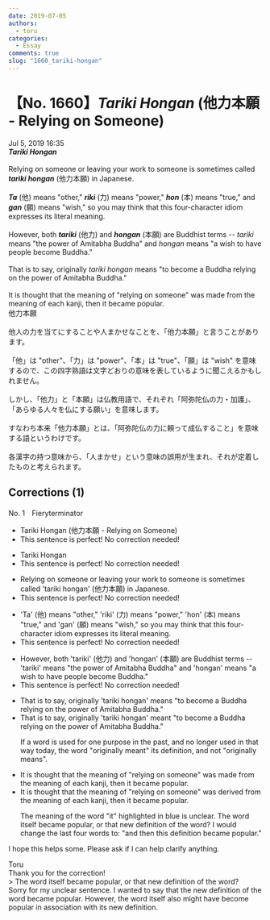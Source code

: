 ```yaml
---
date: 2019-07-05
authors:
  - toru
categories:
  - Essay
comments: true
slug: "1660_tariki-hongan"
---
```


# 【No. 1660】<strong><em>Tariki Hongan</em></strong> (他力本願 - Relying on Someone)
<div class="date">Jul 5, 2019 16:35</div>
<div id="post"><div id="body_show_ori">
<strong><em>Tariki Hongan</em></strong><br/><br/>Relying on someone or leaving your work to someone is sometimes called <strong><em>tariki hongan</em></strong> (他力本願) in Japanese.<br/><br/><strong><em>Ta</em></strong> (他) means "other," <strong><em>riki</em></strong> (力) means "power," <strong><em>hon</em></strong> (本) means "true," and <strong><em>gan</em></strong> (願) means "wish," so you may think that this four-character idiom expresses its literal meaning.<br/><br/>However, both <strong><em>tariki</em></strong> (他力) and <strong><em>hongan</em></strong> (本願) are Buddhist terms -- <em>tariki</em> means "the power of Amitabha Buddha" and <em>hongan</em> means "a wish to have people become Buddha."<br/><br/>That is to say, originally <em>tariki hongan</em> means "to become a Buddha relying on the power of Amitabha Buddha."<br/><br/>It is thought that the meaning of "relying on someone" was made from the meaning of each kanji, then it became popular.
</div></div>

<!-- more -->

<div id="post_ja"><div id="body_show_mo">
他力本願<br/><br/>他人の力を当てにすることや人まかせなことを、「他力本願」と言うことがあります。<br/><br/>「他」は "other"、「力」は "power"、「本」は "true"、「願」は "wish" を意味するので、この四字熟語は文字どおりの意味を表しているように聞こえるかもしれません。<br/><br/>しかし、「他力」と「本願」は仏教用語で、それぞれ「阿弥陀仏の力・加護」、「あらゆる人々を仏にする願い」を意味します。<br/><br/>すなわち本来「他力本願」とは、「阿弥陀仏の力に頼って成仏すること」を意味する語というわけです。<br/><br/>各漢字の持つ意味から、「人まかせ」という意味の誤用が生まれ、それが定着したものと考えられます。
</div></div>

## Corrections (1)
<div id="block"><div class="first_name"> No. 1　<span class="just_name">Fieryterminator</span></div><div id="block2">
<ul class="correction_field">
<li class="incorrect">Tariki Hongan (他力本願 - Relying on Someone)</li>
<li class="corrected perfect">This sentence is perfect! No correction needed!</li>
</ul>
<ul class="correction_field">
<li class="incorrect">Tariki Hongan</li>
<li class="corrected perfect">This sentence is perfect! No correction needed!</li>
</ul>
<ul class="correction_field">
<li class="incorrect">Relying on someone or leaving your work to someone is sometimes called 'tariki hongan' (他力本願) in Japanese.</li>
<li class="corrected perfect">This sentence is perfect! No correction needed!</li>
</ul>
<ul class="correction_field">
<li class="incorrect">'Ta' (他) means "other," 'riki' (力) means "power," 'hon' (本) means "true," and 'gan' (願) means "wish," so you may think that this four-character idiom expresses its literal meaning.</li>
<li class="corrected perfect">This sentence is perfect! No correction needed!</li>
</ul>
<ul class="correction_field">
<li class="incorrect">However, both 'tariki' (他力) and 'hongan' (本願) are Buddhist terms -- 'tariki' means "the power of Amitabha Buddha" and 'hongan' means "a wish to have people become Buddha."</li>
<li class="corrected perfect">This sentence is perfect! No correction needed!</li>
</ul>
<ul class="correction_field">
<li class="incorrect">That is to say, originally 'tariki hongan' means "to become a Buddha relying on the power of Amitabha Buddha."</li>
<li class="corrected correct">
That is to say, originally 'tariki hongan' mean<span class="f_blue">t</span> "to become a Buddha relying on the power of Amitabha Buddha."
<p class="correction_comment">If a word is used for one purpose in the past, and no longer used in that way today, the word "originally meant" its definition, and not "originally means".</p>
</li>
</ul>
<ul class="correction_field">
<li class="incorrect">It is thought that the meaning of "relying on someone" was made from the meaning of each kanji, then it became popular.</li>
<li class="corrected correct">
It is thought that the meaning of "relying on someone" was <span class="f_blue">derived</span> from the meaning of each kanji, then <span class="f_blue">it</span> became popular.
<p class="correction_comment">The meaning of the word "it" highlighted in blue is unclear. The word itself became popular, or that new definition of the word? I would change the last four words to: "and then this definition became popular."</p>
</li>
</ul>
<p class="comment_small">
 I hope this helps some. Please ask if I can help clarify anything.
</p>

</div><div class="name"><span class="just_name">Toru</span><br>
Thank you for the correction!<br/>&gt; The word itself became popular, or that new definition of the word?<br/>Sorry for my unclear sentence. I wanted to say that the new definition of the word became popular. However, the word itself also might have become popular in association with its new definition.
</div>
</div>
